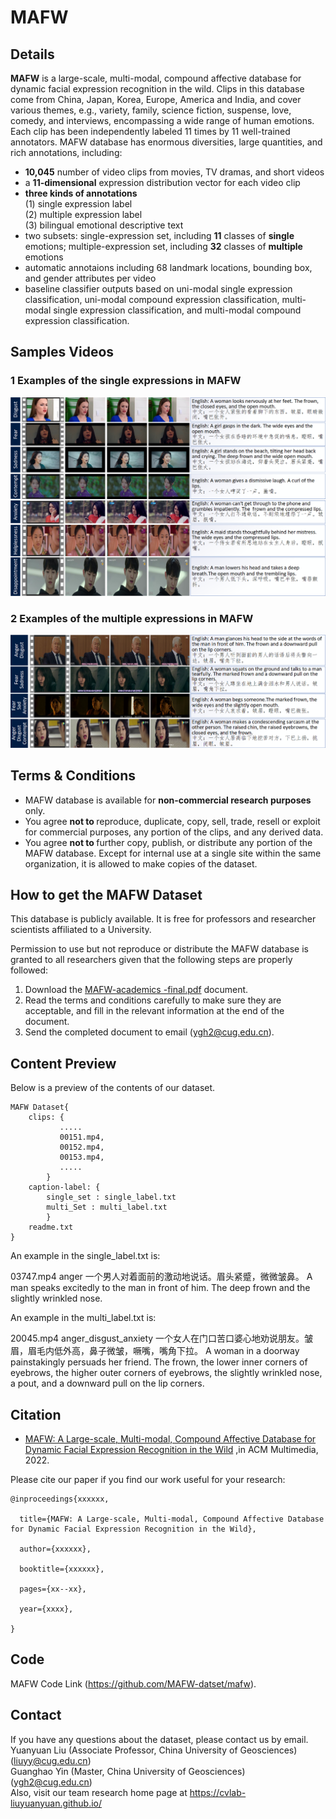 
# MAFW

## Details

<b>MAFW</b> is a large-scale, multi-modal, compound affective database for dynamic facial expression recognition in the wild. Clips in this database come from China, Japan, Korea, Europe, America and India, and cover various themes, e.g., variety, family, science fiction, suspense, love, comedy, and interviews, encompassing a wide range of human emotions. Each clip has been independently labeled 11 times by 11 well-trained annotators. MAFW database has enormous diversities, large quantities, and rich annotations, including:

- <b>10,045</b> number of video clips from movies, TV dramas, and short videos
- a <b>11-dimensional</b>  expression distribution vector for each video clip
- <b>three kinds of annotations</b><br /> (1) single expression label<br /> (2) multiple expression label<br /> (3) bilingual emotional descriptive text
- two subsets: single-expression set, including <b>11</b> classes of <b>single</b>  emotions; multiple-expression set, including  <b>32</b> classes of  <b>multiple </b>emotions
- automatic annotaions including  68 landmark locations, bounding box, and gender attributes per video
- baseline classifier outputs based on uni-modal single expression classification, uni-modal  compound expression classification, multi-modal single expression classification, and multi-modal compound expression classification.


## Samples Videos


### 1 Examples of the single expressions in MAFW

![image](imgs/image03.png)

### 2 Examples of the multiple expressions in MAFW
![image](imgs/image04.png)


## Terms & Conditions

- MAFW database is available for  <b>non-commercial research purposes </b> only.
- You agree  <b>not to </b> reproduce, duplicate, copy, sell, trade, resell or exploit for commercial purposes, any portion of the clips, and any derived data.
- You agree  <b>not to </b> further copy, publish, or distribute any portion of the MAFW database. Except for internal use at a single site within the same organization, it is allowed to make copies of the dataset.



##  How to get the MAFW Dataset

This database is publicly available. It is free for professors and researcher scientists affiliated to a University.

Permission to use but not reproduce or distribute the MAFW database is granted to all researchers given that the following steps are properly followed:
1. Download the [MAFW-academics -final.pdf](/academics/mafw-academics-final.pdf) document.
2. Read the terms and conditions carefully to make sure they are acceptable, and fill in the relevant information at the end of the document.
3. Send the completed document to email (ygh2@cug.edu.cn).

## Content Preview
Below is a preview of the contents of our dataset.

```
MAFW Dataset{
	clips: {
	       .....
	       00151.mp4,
	       00152.mp4,
	       00153.mp4,
	       .....
		}
	caption-label: {
		single_set : single_label.txt
		multi_Set : multi_label.txt		 
		}
	readme.txt
}
```
An example in the single_label.txt is:

03747.mp4  anger   一个男人对着面前的激动地说话。眉头紧蹙，微微皱鼻。 A man speaks excitedly to the man in front of him. The deep frown and the slightly wrinkled nose.

An example in the multi_label.txt is:

20045.mp4	 anger_disgust_anxiety	一个女人在门口苦口婆心地劝说朋友。皱眉，眉毛内低外高，鼻子微皱，噘嘴，嘴角下拉。	A woman in a doorway painstakingly persuads her friend. The frown, the lower inner corners of eyebrows, the higher outer corners of eyebrows, the slightly wrinkled nose, a pout, and a downward pull on the lip corners.


## Citation

- [MAFW: A Large-scale, Multi-modal, Compound Affective Database for Dynamic Facial Expression Recognition in the Wild]() ,in ACM Multimedia, 2022.

Please cite our paper if you find our work useful for your research:

```
@inproceedings{xxxxxx,

  title={MAFW: A Large-scale, Multi-modal, Compound Affective Database for Dynamic Facial Expression Recognition in the Wild},

  author={xxxxxx},

  booktitle={xxxxxx},

  pages={xx--xx},

  year={xxxx},

}
```
##  Code

MAFW Code Link (https://github.com/MAFW-datset/mafw).

## Contact 

If you have any questions about the dataset, please contact us by email.
<br>
Yuanyuan Liu (Associate Professor, China University of Geosciences)(liuyy@cug.edu.cn)
<br>
Guanghao Yin (Master, China University of Geosciences) (ygh2@cug.edu.cn)
<br>
Also, visit our team research home page at https://cvlab-liuyuanyuan.github.io/


